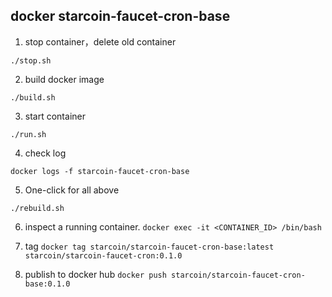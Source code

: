 ## docker starcoin-faucet-cron-base

1. stop container，delete old container

`./stop.sh`

2. build docker image

`./build.sh`

3. start container

`./run.sh`

4. check log

`docker logs -f starcoin-faucet-cron-base`

5. One-click for all above

`./rebuild.sh`

6. inspect a running container.
`docker exec -it <CONTAINER_ID> /bin/bash`


7. tag
`docker tag starcoin/starcoin-faucet-cron-base:latest starcoin/starcoin-faucet-cron:0.1.0`

8. publish to docker hub
`docker push starcoin/starcoin-faucet-cron-base:0.1.0`